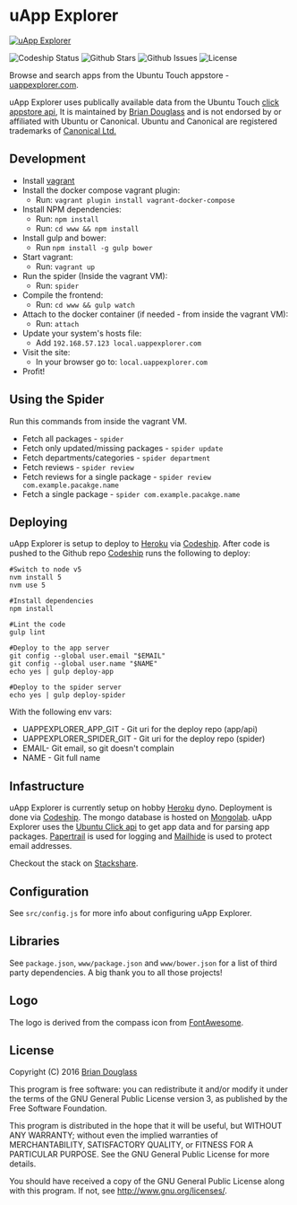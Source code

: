 # uApp Explorer #

[ ![uApp Explorer](https://uappexplorer.com/img/app-logo.png)](https://uappexplorer.com/)

![Codeship Status](https://img.shields.io/codeship/6a279da0-64a5-0132-af74-0639b0c195d6/master.svg)
![Github Stars](https://img.shields.io/github/stars/bhdouglass/uappexplorer.svg)
![Github Issues](https://img.shields.io/github/issues-raw/bhdouglass/uappexplorer.svg)
![License](https://img.shields.io/github/license/bhdouglass/uappexplorer.svg)

Browse and search apps from the Ubuntu Touch appstore -
[uappexplorer.com](https://uappexplorer.com/).

uApp Explorer uses publically available data from the Ubuntu Touch
[click appstore api](https://wiki.ubuntu.com/AppStore/Interfaces/ClickPackageIndex),
It is maintained by [Brian Douglass](http://bhdouglass.com) and is not
endorsed by or affiliated with Ubuntu or Canonical. Ubuntu and Canonical are
registered trademarks of [Canonical Ltd.](http://www.canonical.com/)

## Development ##

* Install [vagrant](http://vagrantup.com/)
* Install the docker compose vagrant plugin:
    * Run: `vagrant plugin install vagrant-docker-compose`
* Install NPM dependencies:
    * Run: `npm install`
    * Run: `cd www && npm install`
* Install gulp and bower:
    * Run `npm install -g gulp bower`
* Start vagrant:
    * Run: `vagrant up`
* Run the spider (Inside the vagrant VM):
    * Run: `spider`
* Compile the frontend:
    * Run: `cd www && gulp watch`
* Attach to the docker container (if needed - from inside the vagrant VM):
    * Run: `attach`
* Update your system's hosts file:
    * Add `192.168.57.123 local.uappexplorer.com`
* Visit the site:
    * In your browser go to: `local.uappexplorer.com`
* Profit!

## Using the Spider ##

Run this commands from inside the vagrant VM.

* Fetch all packages - `spider`
* Fetch only updated/missing packages - `spider update`
* Fetch departments/categories - `spider department`
* Fetch reviews - `spider review`
* Fetch reviews for a single package - `spider review com.example.pacakge.name`
* Fetch a single package - `spider com.example.pacakge.name`

## Deploying ##

uApp Explorer is setup to deploy to [Heroku](https://www.heroku.com/) via [Codeship](https://codeship.com/).
After code is pushed to the Github repo [Codeship](https://codeship.com/) runs the following to deploy:

~~~
#Switch to node v5
nvm install 5
nvm use 5

#Install dependencies
npm install

#Lint the code
gulp lint

#Deploy to the app server
git config --global user.email "$EMAIL"
git config --global user.name "$NAME"
echo yes | gulp deploy-app

#Deploy to the spider server
echo yes | gulp deploy-spider
~~~

With the following env vars:

* UAPPEXPLORER_APP_GIT - Git uri for the deploy repo (app/api)
* UAPPEXPLORER_SPIDER_GIT - Git uri for the deploy repo (spider)
* EMAIL- Git email, so git doesn't complain
* NAME - Git full name

## Infastructure ##

uApp Explorer is currently setup on hobby [Heroku](https://www.heroku.com/) dyno.
Deployment is done via [Codeship](https://codeship.com/). The mongo database is
hosted on [Mongolab](https://mongolab.com/). uApp Explorer uses the
[Ubuntu Click api](https://wiki.ubuntu.com/AppStore/Interfaces/ClickPackageIndex)
to get app data and for parsing app packages. [Papertrail](https://papertrailapp.com/)
is used for logging and [Mailhide](http://www.google.com/recaptcha/mailhide/apikey)
is used to protect email addresses.

Checkout the stack on [Stackshare](http://stackshare.io/bhdouglass/uapp-explorer).

## Configuration ##

See `src/config.js` for more info about configuring uApp Explorer.

## Libraries ##

See `package.json`, `www/package.json` and `www/bower.json` for a list of third party dependencies. A big thank you to all those projects!

## Logo ##

The logo is derived from the compass icon from [FontAwesome](http://fontawesome.io/).

## License ##

Copyright (C) 2016 [Brian Douglass](http://bhdouglass.com/)

This program is free software: you can redistribute it and/or modify it under the terms of the GNU General Public License version 3, as published
by the Free Software Foundation.

This program is distributed in the hope that it will be useful, but WITHOUT ANY WARRANTY; without even the implied warranties of MERCHANTABILITY, SATISFACTORY QUALITY, or FITNESS FOR A PARTICULAR PURPOSE.  See the GNU General Public License for more details.

You should have received a copy of the GNU General Public License along with this program.  If not, see <http://www.gnu.org/licenses/>.
